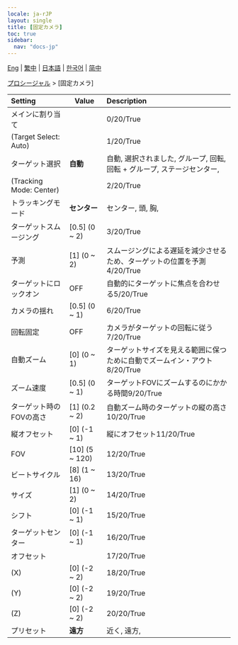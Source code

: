 ```yaml
---
locale: ja-rJP
layout: single
title: [固定カメラ]
toc: true
sidebar:
  nav: "docs-jp"
---
```

[Eng](/dancexr/menu/2025.4/motion/fixed_camera) | [繁中](/tw/dancexr/menu/2025.4/motion/fixed_camera) | [日本語](/jp/dancexr/menu/2025.4/motion/fixed_camera) | [한국어](/kr/dancexr/menu/2025.4/motion/fixed_camera) | [简中](/zh/dancexr/menu/2025.4/motion/fixed_camera)

[プロシージャル](../menu#プロシージャル) > [固定カメラ]



| Setting | Value | Description |
| :--- | --- | :--- |
| メインに割り当て || 0/20/True
| (Target Select: Auto) || 1/20/True
| ターゲット選択 | **自動** | 自動, 選択されました, グループ, 回転, 回転 + グループ, ステージセンター,  |
| (Tracking Mode: Center) || 2/20/True
| トラッキングモード | **センター** | センター, 頭, 胸,  |
| ターゲットスムージング | [0.5] (0 ~ 2) | 3/20/True
| 予測 | [1] (0 ~ 2) | スムージングによる遅延を減少させるため、ターゲットの位置を予測4/20/True
| ターゲットにロックオン | OFF | 自動的にターゲットに焦点を合わせる5/20/True
| カメラの揺れ | [0.5] (0 ~ 1) | 6/20/True
| 回転固定 | OFF | カメラがターゲットの回転に従う7/20/True
| 自動ズーム | [0] (0 ~ 1) | ターゲットサイズを見える範囲に保つために自動でズームイン・アウト8/20/True
| ズーム速度 | [0.5] (0 ~ 1) | ターゲットFOVにズームするのにかかる時間9/20/True
| ターゲット時のFOVの高さ | [1] (0.2 ~ 2) | 自動ズーム時のターゲットの縦の高さ10/20/True
| 縦オフセット | [0] (-1 ~ 1) | 縦にオフセット11/20/True
| FOV | [10] (5 ~ 120) | 12/20/True
| ビートサイクル | [8] (1 ~ 16) | 13/20/True
| サイズ | [1] (0 ~ 2) | 14/20/True
| シフト | [0] (-1 ~ 1) | 15/20/True
| ターゲットセンター | [0] (-1 ~ 1) | 16/20/True
| オフセット || 17/20/True
| (X) | [0] (-2 ~ 2) | 18/20/True
| (Y) | [0] (-2 ~ 2) | 19/20/True
| (Z) | [0] (-2 ~ 2) | 20/20/True
| プリセット | **遠方** | 近く, 遠方,  |
